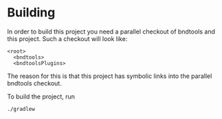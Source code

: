 # Building

In order to build this project you need a parallel checkout of bndtools and
this project. Such a checkout will look like:

```
<root>
  <bndtools>
  <bndtoolsPlugins>
```

The reason for this is that this project has symbolic links into the parallel
bndtools checkout.

To build the project, run

```
./gradlew
```

